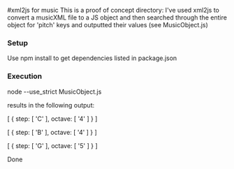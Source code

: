 #xml2js for music
This is a proof of concept directory:
I've used xml2js to convert a musicXML file to a JS object and then searched through the entire object for 'pitch' keys and outputted their values (see MusicObject.js)

### Setup
Use npm install to get dependencies listed in package.json

### Execution 
 node --use_strict MusicObject.js
 
 results in the following output: 
 
[ { step: [ 'C' ], octave: [ '4' ] } ]

[ { step: [ 'B' ], octave: [ '4' ] } ]

[ { step: [ 'G' ], octave: [ '5' ] } ]

Done
